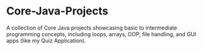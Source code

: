 # Core-Java-Projects
A collection of Core Java projects showcasing basic to intermediate programming concepts, including loops, arrays, OOP, file handling, and GUI apps (like my Quiz Application).
